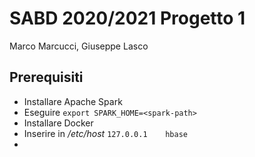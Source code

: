 # SABD 2020/2021 Progetto 1
Marco Marcucci, Giuseppe Lasco

## Prerequisiti
* Installare Apache Spark
* Eseguire `export SPARK_HOME=<spark-path> `
* Installare Docker
* Inserire in */etc/host* `127.0.0.1	hbase`
* 

